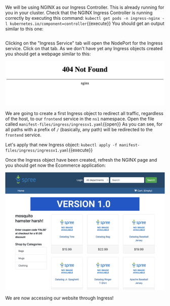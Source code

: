 We will be using NGINX as our Ingress Controller. This is already running for you in your cluster. Check that the NGINX Ingress Controller is running correctly by executing this command: `kubectl get pods -n ingress-nginx -l kubernetes.io/component=controller`{{execute}} You should get an output similar to this one:

```
```

Clicking on the "Ingress Service" tab will open the NodePort for the Ingress service. Click on that tab. As we don't have yet any Ingress objects created you should get a webpage similar to this:

![Screenshot of NGINX 404](./assets/nginx_404.png)

We are going to create a first Ingress object to redirect all traffic, regardless of the host, to our `frontend` service in the `ns1` namespace. Open the file called `manifest-files/ingress/ingressv1.yaml`{{open}} As you can see, for all paths with a prefix of `/` (basically, any path) will be redirected to the `frontend` service.

Let's apply that new Ingress object: `kubectl apply -f manifest-files/ingress/ingressv1.yaml`{{execute}}

Once the Ingress object have been created, refresh the NGINX page and you should get now the Ecommerce application:

![Screenshot of Ecommerce app](./assets/app.png)

We are now accessing our website through Ingress!
